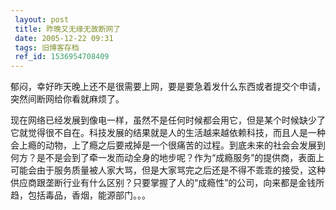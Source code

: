 ```yaml
---
 layout: post
 title: 昨晚又无缘无故断网了
 date: 2005-12-22 09:31
 tags: 旧博客存档
 ref_id: 1536954708409
---
```

郁闷，幸好昨天晚上还不是很需要上网，要是要急着发什么东西或者提交个申请，突然间断网给你看就麻烦了。



现在网络已经发展到像电一样，虽然不是任何时候都会用它，但是某个时候缺少了它就觉得很不自在。科技发展的结果就是人的生活越来越依赖科技，而且人是一种会上瘾的动物，上了瘾之后要戒掉是一个很痛苦的过程。到底未来的社会会发展到何方？是不是会到了牵一发而动全身的地步呢？作为“成瘾服务”的提供商，表面上可能会由于服务质量被人家大骂，但是大家骂完之后还是不得不乖乖的接受，这种供应商跟垄断行业有什么区别？只要掌握了人的“成瘾性”的公司，向来都是金钱所趋，包括毒品，香烟，能源部门。。。

